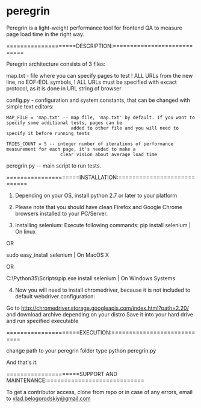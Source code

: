 # peregrin
Peregrin is a light-weight performance tool for frontend QA to measure page load time in the right way.


====================DESCRIPTION:============================

Peregrin architecture consists of 3 files:

map.txt - file where you can specify pages to test
! ALL URLs from the new line, no EOF-EOL symbols,
! ALL URLs must be specified with excact protocol, as it is done in URL string of browser


config.py - configuration and system constants, that can be changed with simple text editors:

    MAP_FILE = 'map.txt' -- map file, 'map.txt' by default. If you want to specify some additional tests, pages can be
                            added to other file and you will need to specify it before running tests

    TRIES_COUNT = 5 -- integer number of iterations of performance measurement for each page, it's needed to make a
                        clear vision about average load time

peregrin.py -- main script to run tests.

=====================INSTALLATION:============================

1. Depending on your OS, install python 2.7 or later to your platform

2. Please note that you should have clean Firefox and Google Chrome browsers installed to your PC/Server.

3. Installing selenium:
Execute following commands:
pip install selenium | On linux

OR

sudo easy_install selenium | On MacOS X

OR

C:\Python35\Scripts\pip.exe install selenium | On Windows Systems

4. Now you will need to install chromedriver, because it is not included to default webdriver configuration:

Go to http://chromedriver.storage.googleapis.com/index.html?path=2.20/ and download archive depending on your distro
Save it into your hard drive and run specified executable

=====================EXECUTION:============================

change path to your peregrin folder
type python peregrin.py

And that's it.


=====================SUPPORT AND MAINTENANCE:============================

To get a contributor access, clone from repo or in case of any errors, email to vlad.belogorodskiy@gmail.com
